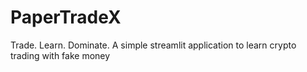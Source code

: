 # PaperTradeX
Trade. Learn. Dominate. A simple streamlit application to learn crypto trading with fake money
